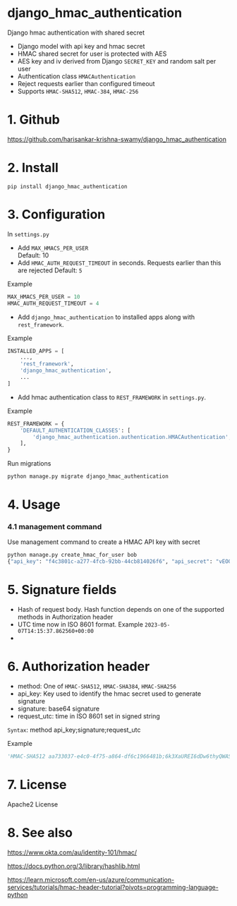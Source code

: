 # django_hmac_authentication
Django hmac authentication with shared secret

* Django model with api key and hmac secret
* HMAC shared secret for user is protected with AES 
* AES key and iv derived from Django `SECRET_KEY` and random salt per user
* Authentication class `HMACAuthentication` 
* Reject requests earlier than configured timeout
* Supports `HMAC-SHA512`, `HMAC-384`, `HMAC-256`

# 1. Github
https://github.com/harisankar-krishna-swamy/django_hmac_authentication

# 2. Install
`pip install django_hmac_authentication`

# 3. Configuration
In `settings.py`

* Add `MAX_HMACS_PER_USER`  
  Default: 10  
* Add `HMAC_AUTH_REQUEST_TIMEOUT` in seconds. Requests earlier than this are rejected
  Default: `5`

Example
```python
MAX_HMACS_PER_USER = 10
HMAC_AUTH_REQUEST_TIMEOUT = 4
``` 

* Add `django_hmac_authentication` to installed apps along with `rest_framework`.  

Example  
```python
INSTALLED_APPS = [
    ...,
    'rest_framework',
    'django_hmac_authentication',
    ...
]
``` 
* Add hmac authentication class to `REST_FRAMEWORK` in `settings.py`.  

Example
```python
REST_FRAMEWORK = {
    'DEFAULT_AUTHENTICATION_CLASSES': [
        'django_hmac_authentication.authentication.HMACAuthentication',
    ],
}
```

Run migrations
```python
python manage.py migrate django_hmac_authentication
```
# 4. Usage

### 4.1 management command
Use management command to create a HMAC API key with secret
```python
python manage.py create_hmac_for_user bob
{"api_key": "f4c3801c-a277-4fcb-92bb-44cb814026f6", "api_secret": "vEOQRdvaK4jyeLKGNP9oqpYTUvt/GZWbGG6iNmnDh8c=", "message": "These credentials will be lost forever if not stored now"}
```

# 5. Signature fields

* Hash of request body. Hash function depends on one of the supported methods in Authorization header
* UTC time now in ISO 8601 format. Example `2023-05-07T14:15:37.862560+00:00`
*  

# 6. Authorization header
* method: One of `HMAC-SHA512`, `HMAC-SHA384`, `HMAC-SHA256`
* api_key: Key used to identify the hmac secret used to generate signature
* signature: base64 signature
* request_utc: time in ISO 8601 set in signed string

`Syntax`: method api_key;signature;request_utc

Example
```python
'HMAC-SHA512 aa733037-e4c0-4f75-a864-df6c1966481b;6k3XaUREI6dDw6thyQWASJjzjsx1M7GOZAglguv0OElpRue1+gb7CK2n3JpzJGz9VcREw2y3rIW5zoZYEUY+0w==;2023-05-07T14:15:37.862560+00:00'
```
# 7. License
Apache2 License

# 8. See also
https://www.okta.com/au/identity-101/hmac/

https://docs.python.org/3/library/hashlib.html

https://learn.microsoft.com/en-us/azure/communication-services/tutorials/hmac-header-tutorial?pivots=programming-language-python



